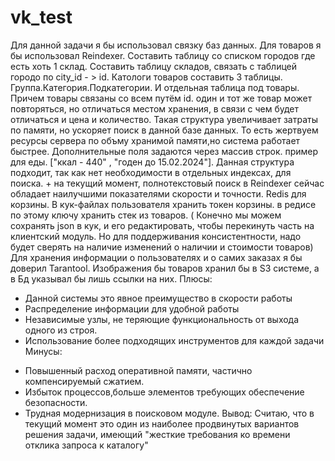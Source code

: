 # vk_test
 Для данной задачи я бы использовал связку баз данных.
 Для товаров я бы использовал Reindexer.
 Составить таблицу со списком городов где есть хоть 1 склад. 
 Составить таблицу складов, связать с таблицей городо по city_id - > id.
 Катологи товаров составить 3 таблицы. Группа.Категория.Подкатегории.  И отдельная таблица под товары. Причем товары связаны со всем путём id. один и тот же товар может повторяться, но отличаться местом хранения, в связи с чем будет отличаться и цена и количество. Такая структура увеличивает затраты по памяти, но ускоряет поиск в данной базе данных. То есть жертвуем ресурсы сервера по объму  хранимой памяти,но система работает быстрее.
 Дополнительные поля задаются через массив строк. пример для еды. ["ккал - 440" , "годен до 15.02.2024"]. Данная структура подходит, так как нет необходимости в отдельных индексах, для поиска. + на текущий момент, полнотекстовый поиск в Reindexer сейчас обладает наилучшими показателями скорости и точности.
 Redis для корзины. В кук-файлах пользователя хранить токен корзины. в редисе по этому ключу хранить стек из товаров. ( Конечно мы можем сохранять json в кук, и его редактировать, чтобы перекинуть часть на клиентский модуль. Но для поддерживания консистентности, надо будет сверять на наличие изменений о наличии и стоимости товаров)
 Для хранения информации о пользователях и о самих заказах я бы доверил Tarantool. Изображения бы товаров хранил бы в S3 системе, а в Бд указывал бы лишь ссылки на них.
 Плюсы:
 + Данной системы это явное преимущество в скорости работы
 + Распределение информации для удобной работы
 + Независимые узлы, не теряющие функциональность от выхода одного из строя.
 + Использование более подходящих инструментов для каждой задачи
 Минусы:
 - Повышенный расход оперативной памяти, частично компенсируемый сжатием.
 - Избыток процессов,больше элементов требующих обеспечение безопасности.
 - Трудная модернизация в поисковом модуле.
 Вывод: 
 Считаю, что в текущий момент это один из наиболее продвинутых вариантов решения задачи, имеющий "жесткие требования ко времени отклика запроса к каталогу"
